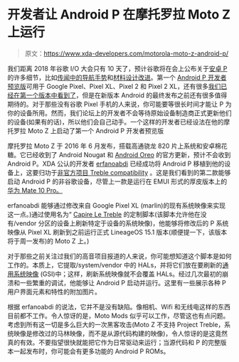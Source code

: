 # 开发者让 Android P 在摩托罗拉 Moto Z 上运行

> 原文：<https://www.xda-developers.com/motorola-moto-z-android-p/>

我们距离 2018 年谷歌 I/O 大会只有 10 天了，预计谷歌将在会上公布关于[安卓 P](https://www.xda-developers.com/tag/android-p/) 的许多细节，比如[传闻中的导航手势](https://www.xda-developers.com/android-p-iphone-x-navigation-gesture-2/)和[材料设计改进](https://www.xda-developers.com/google-chrome-material-design-2-android-p/)。第一个 [Android P 开发者预览版](https://www.xda-developers.com/android-p-developer-preview-1-google-pixel-xl-pixel-2-xl/)可用于 Google Pixel、Pixel XL、Pixel 2 和 Pixel 2 XL，还有很多[我们已经在第一个版本中看到了](https://www.xda-developers.com/everything-new-android-p-developer-preview/)，但是在新版本 Android 的最终发布之前还有很多值得期待的。对于那些没有谷歌 Pixel 手机的人来说，你可能要等很长时间才能让 P 为你的设备所用。然而，我们论坛上的开发者不会等待原始设备制造商正式更新他们的设备(如果有的话)，所以他们会自己动手。一个这样的开发者已经设法在他的摩托罗拉 Moto Z 上启动了第一个 Android P 开发者预览版

摩托罗拉 Moto Z 于 2016 年 6 月发布，搭载高通骁龙 820 片上系统和安卓棉花糖。它已经收到了 Android Nougat 和 [Android Oreo](https://www.xda-developers.com/motorola-rolls-out-android-oreo-moto-z-z2-g5-g5s-more/) 的官方更新，预计不会收到 Android P。XDA 公认的开发者 [erfanoabdi](https://forum.xda-developers.com/member.php?u=6298645) 已经成功将 Android P 移植到他的设备上，这要归功于[非官方项目 Treble compatibility](https://www.xda-developers.com/list-android-devices-project-treble-support/) 。这是我们看到的第二款能够启动 Android P 的非谷歌设备，尽管上一款是运行在 EMUI 形式的厚皮版本上的[华为 Mate 10 Pro。](https://www.xda-developers.com/huawei-mate-10-pro-android-p/)

erfanoabdi 能够通过修改来自 Google Pixel XL (marlin)的现有系统映像来实现这一点。)通过使用名为“ [Capire Le Treble](https://forum.xda-developers.com/project-treble/trebleenabled-device-development/tool-capire-le-treble-terble-vendor-t3774629) 的定制脚本(该脚本允许他在没有/vendor 分区的设备上刷新特定于设备的系统映像)，他能够将修改后的 P 系统映像从 Pixel XL 刷新到之前运行正式 LineageOS 15.1 版本(顺便提一下，该版本将于周一发布)的 Moto Z 上。)

对于那些之前关注过我们的高音项目报道的人来说，你可能想知道这个脚本是如何工作的。本质上，它提取/system/vendor 中的 HALs，并将它们放在要刷新的[通用系统映像](https://www.xda-developers.com/flash-generic-system-image-project-treble-device/) (GSI)中；这样，刷新系统映像就不会覆盖 HALs。经过几次最初的崩溃和一些繁重的调试，他能够让 Android P 启动并运行。这里有一些展示各种 P 用户界面元素和特性的附加图片。

根据 erfanoabdi 的说法，它并不是没有缺陷。像相机、Wifi 和无线电这样的东西目前都不工作。令人惊讶的是，Moto Mods 似乎可以工作，尽管这也有点问题。考虑到所有这一切是多么巨大的一次黑客攻击(Moto Z 不支持 Project Treble，系统映像是修改过的马林映像，而不是从源代码构建的映像)，令人惊讶的是这竟然真的有效。不要指望很快就能把它作为日常驱动来运行；当源代码和 P 的完整版本一起发布时，你可能会有更多功能的 Android P ROMs。